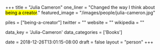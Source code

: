 +++
title = "Julia Cameron"
one_liner = "Changed the way I think about <mark>being a creator</mark>."
featured_image = "/images/people/julia-cameron.jpg"

piles = ["being-a-creator"]
twitter = ""
website = ""
wikipedia = ""

data_key = 'Julia-Cameron'
data_categories = ['Books']

date = 2018-12-26T13:01:15-08:00
draft = false
layout = "person"
+++

